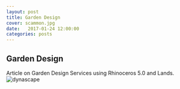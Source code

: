 ```yaml
---
layout: post
title: Garden Design
cover: scammon.jpg
date:   2017-01-24 12:00:00
categories: posts
---
```


## Garden Design


Article on Garden Design Services using Rhinoceros 5.0 and Lands. 
![dynascape](/flex/images/scammon.jpg) 
